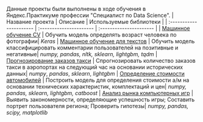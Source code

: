 Данные проекты были выполнены в ходе обучения в Яндекс.Практикуме профессии "Специалист по Data Science".
| Название проекта | Описание | Используемые библиотеки |
| :---------------------- | :---------------------- | :---------------------- |
| [Машинное обучение CV](images) | Обучить модель определять возраст человека по фотографии| *Keras*
| [Машинное обучение для текстов](toxic_comments) | Обучить модель классифицировать комментарии пользователей на позитивные и негативные| *numpy, pandas, nltk, sklearn, lightgbm, tqdm*
| [Прогнозирование заказов такси](taxi_orders) | Спрогнозировать количество заказов такси в аэропортах на следующий час на основании исторических данных| *numpy*, *pandas*, *sklearn*, *lightgbm*
| [Определение стоимости автомобилей](price_of_cars) | Построить модель для определения стоимости а/м на основании технических характеристик, комплектаций и цен| *numpy, pandas, sklearn, lightgbm, catboost*
| [Анализ рынка компьютерных игр](games) | Выявить закономерности, определяющие успешность игры; Составить портрет пользователя региона; Проверить гипотезы| *numpy, pandas, scipy, matplotlib* 


